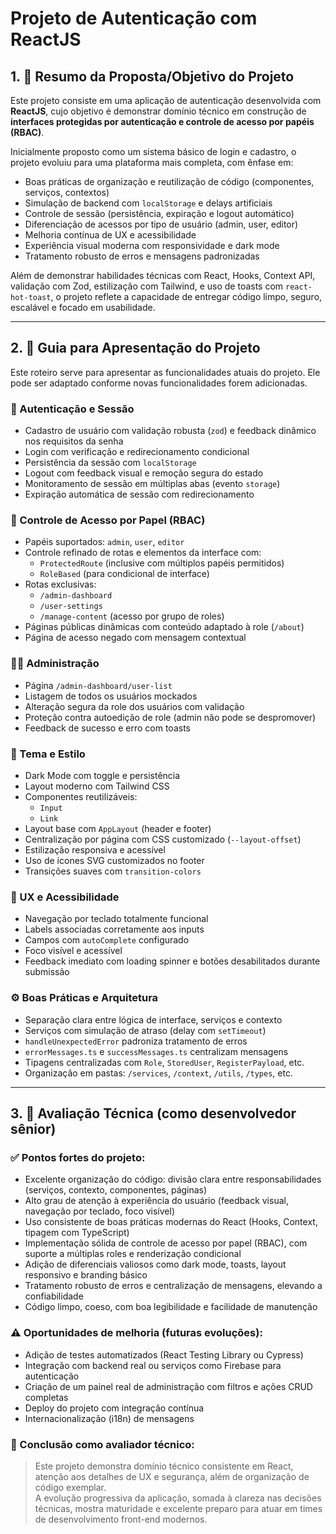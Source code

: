 # Projeto de Autenticação com ReactJS

## 1. 📄 Resumo da Proposta/Objetivo do Projeto

Este projeto consiste em uma aplicação de autenticação desenvolvida com **ReactJS**, cujo objetivo é demonstrar domínio técnico em construção de **interfaces protegidas por autenticação e controle de acesso por papéis (RBAC)**.

Inicialmente proposto como um sistema básico de login e cadastro, o projeto evoluiu para uma plataforma mais completa, com ênfase em:

- Boas práticas de organização e reutilização de código (componentes, serviços, contextos)
- Simulação de backend com `localStorage` e delays artificiais
- Controle de sessão (persistência, expiração e logout automático)
- Diferenciação de acessos por tipo de usuário (admin, user, editor)
- Melhoria contínua de UX e acessibilidade
- Experiência visual moderna com responsividade e dark mode
- Tratamento robusto de erros e mensagens padronizadas

Além de demonstrar habilidades técnicas com React, Hooks, Context API, validação com Zod, estilização com Tailwind, e uso de toasts com `react-hot-toast`, o projeto reflete a capacidade de entregar código limpo, seguro, escalável e focado em usabilidade.

---

## 2. 🔮 Guia para Apresentação do Projeto

Este roteiro serve para apresentar as funcionalidades atuais do projeto. Ele pode ser adaptado conforme novas funcionalidades forem adicionadas.

### 🔐 Autenticação e Sessão
- Cadastro de usuário com validação robusta (`zod`) e feedback dinâmico nos requisitos da senha
- Login com verificação e redirecionamento condicional
- Persistência da sessão com `localStorage`
- Logout com feedback visual e remoção segura do estado
- Monitoramento de sessão em múltiplas abas (evento `storage`)
- Expiração automática de sessão com redirecionamento

### 🌟 Controle de Acesso por Papel (RBAC)
- Papéis suportados: `admin`, `user`, `editor`
- Controle refinado de rotas e elementos da interface com:
  - `ProtectedRoute` (inclusive com múltiplos papéis permitidos)
  - `RoleBased` (para condicional de interface)
- Rotas exclusivas:
  - `/admin-dashboard`
  - `/user-settings`
  - `/manage-content` (acesso por grupo de roles)
- Páginas públicas dinâmicas com conteúdo adaptado à role (`/about`)
- Página de acesso negado com mensagem contextual

### 👨‍💼 Administração
- Página `/admin-dashboard/user-list`
- Listagem de todos os usuários mockados
- Alteração segura da role dos usuários com validação
- Proteção contra autoedição de role (admin não pode se despromover)
- Feedback de sucesso e erro com toasts

### 🌙 Tema e Estilo
- Dark Mode com toggle e persistência
- Layout moderno com Tailwind CSS
- Componentes reutilizáveis:
  - `Input`
  - `Link`
- Layout base com `AppLayout` (header e footer)
- Centralização por página com CSS customizado (`--layout-offset`)
- Estilização responsiva e acessível
- Uso de ícones SVG customizados no footer
- Transições suaves com `transition-colors`

### 🧐 UX e Acessibilidade
- Navegação por teclado totalmente funcional
- Labels associadas corretamente aos inputs
- Campos com `autoComplete` configurado
- Foco visível e acessível
- Feedback imediato com loading spinner e botões desabilitados durante submissão

### ⚙️ Boas Práticas e Arquitetura
- Separação clara entre lógica de interface, serviços e contexto
- Serviços com simulação de atraso (delay com `setTimeout`)
- `handleUnexpectedError` padroniza tratamento de erros
- `errorMessages.ts` e `successMessages.ts` centralizam mensagens
- Tipagens centralizadas com `Role`, `StoredUser`, `RegisterPayload`, etc.
- Organização em pastas: `/services`, `/context`, `/utils`, `/types`, etc.

---

## 3. 📝 Avaliação Técnica (como desenvolvedor sênior)

### ✅ Pontos fortes do projeto:
- Excelente organização do código: divisão clara entre responsabilidades (serviços, contexto, componentes, páginas)
- Alto grau de atenção à experiência do usuário (feedback visual, navegação por teclado, foco visível)
- Uso consistente de boas práticas modernas do React (Hooks, Context, tipagem com TypeScript)
- Implementação sólida de controle de acesso por papel (RBAC), com suporte a múltiplas roles e renderização condicional
- Adição de diferenciais valiosos como dark mode, toasts, layout responsivo e branding básico
- Tratamento robusto de erros e centralização de mensagens, elevando a confiabilidade
- Código limpo, coeso, com boa legibilidade e facilidade de manutenção

### ⚠️ Oportunidades de melhoria (futuras evoluções):
- Adição de testes automatizados (React Testing Library ou Cypress)
- Integração com backend real ou serviços como Firebase para autenticação
- Criação de um painel real de administração com filtros e ações CRUD completas
- Deploy do projeto com integração contínua
- Internacionalização (i18n) de mensagens

### 💬 Conclusão como avaliador técnico:
> Este projeto demonstra domínio técnico consistente em React, atenção aos detalhes de UX e segurança, além de organização de código exemplar.  
> A evolução progressiva da aplicação, somada à clareza nas decisões técnicas, mostra maturidade e excelente preparo para atuar em times de desenvolvimento front-end modernos.

